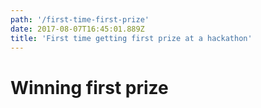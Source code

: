 ```yaml
---
path: '/first-time-first-prize'
date: 2017-08-07T16:45:01.889Z
title: 'First time getting first prize at a hackathon'
---
```


# Winning first prize